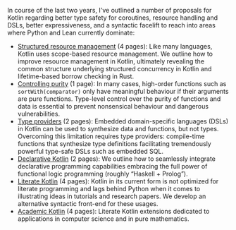 In course of the last two years, I've outlined a number of proposals for Kotlin regarding better type safety for coroutines, resource handling and DSLs, better expressiveness, and a syntactic facelift to reach into areas where Python and Lean currently dominate:

- [Structured resource management](kotlin_objects.pdf) (4 pages): Like many languages, Kotlin uses scope-based resource management. We outline how to improve resource management in Kotlin, ultimately revealing the common structure underlying structured concurrency in Kotlin and lifetime-based borrow checking in Rust.
- [Controlling purity](kotlin_purity.pdf) (1 page): In many cases, high-order functions such as `sortWith(comparator)` only have meaningful behaviour if their arguments are pure functions. Type-level control over the purity of functions and data is essential to prevent nonsensical behaviour and dangerous vulnerabilities.
- [Type providers](kotlin_meta.pdf) (2 pages): Embedded domain-specific languages (DSLs) in Kotlin can be used to synthesize data and functions, but not types. Overcoming this limitation requires type providers: compile-time functions that synthesize type definitions facilitating tremendously powerful type-safe DSLs such as embedded SQL.
- [Declarative Kotlin](kotlin_declarative.pdf) (2 pages): We outline how to seamlessly integrate declarative programming capabilities embracing the full power of functional logic programming (roughly “Haskell + Prolog”).
- [Literate Kotlin](kotlin_literate.pdf) (4 pages): Kotlin in its current form is not optimized for literate programming and lags behind Python when it comes to illustrating ideas in tutorials and research papers. We develop an alternative syntactic front-end for these usages.
- [Academic Kotlin](kotlin_academic.pdf) (4 pages): Literate Kotlin extensions dedicated to applications in computer science and in pure mathematics.
